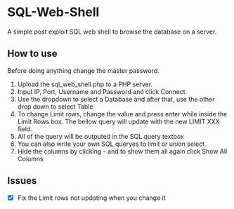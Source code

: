 # SQL-Web-Shell

A simple post exploit SQL web shell to browse the database on a server.  

## How to use
Before doing anything change the master password.

1. Upload the sql_web_shell.php to a PHP server.
2. Input IP, Port, Username and Password and click Connect.
3. Use the dropdown to select a Database and after that, use the other drop down to select Table
4. To change Limit rows, change the value and press enter while inside the Limit Rows box. The bellow query will update with the new LIMIT XXX field.
5. All of the query will be outputed in the SQL query textbox
6. You can also write your own SQL queryes to limit or union select.
7. Hide the columns by clicking - and to show them all again click Show All Columns

## Issues
- [x] Fix the Limit rows not updating when you change it